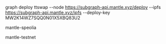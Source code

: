 graph deploy ttswap --node https://subgraph-api.mantle.xyz/deploy --ipfs https://subgraph-api.mantle.xyz/ipfs --deploy-key MW2K14WZ7SQQ0N01X5XBQ83U2


mantle-speolia

mantle-testnet